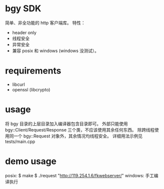 # bgy SDK
简单、非全功能的 http 客户端库。
特性：
* header only
* 线程安全
* 异常安全
* 兼容 posix 和 windows (windows 没测试）。

# requirements
* libcurl
* openssl (libcrypto)

# usage
将 bgy 目录的上层目录加入编译器包含目录即可。
外部只能使用 bgy::Client/Request/Response 三个类，不应该使用其余任何东西。
除跨线程使用同一个 bgy::Request 对象外，其余情况均线程安全。
详细用法示例见 tests/main.cpp

# demo usage
posix:
$ make
$ ./request "http://119.254.1.6/fkwebserver/"
windows:
手工编译执行
